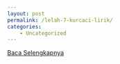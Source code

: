 ```yaml
---
layout: post
permalink: /lelah-7-kurcaci-lirik/
categories:
    - Uncategorized
---
```


[Baca Selengkapnya](/04)